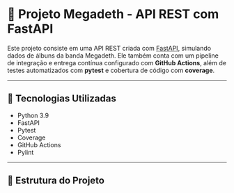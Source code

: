 # 🎸 Projeto Megadeth - API REST com FastAPI

Este projeto consiste em uma API REST criada com [FastAPI](https://fastapi.tiangolo.com/), simulando dados de álbuns da banda Megadeth. Ele também conta com um pipeline de integração e entrega contínua configurado com **GitHub Actions**, além de testes automatizados com **pytest** e cobertura de código com **coverage**.

---

## 🚀 Tecnologias Utilizadas

- Python 3.9
- FastAPI
- Pytest
- Coverage
- GitHub Actions
- Pylint

---

## 📁 Estrutura do Projeto

